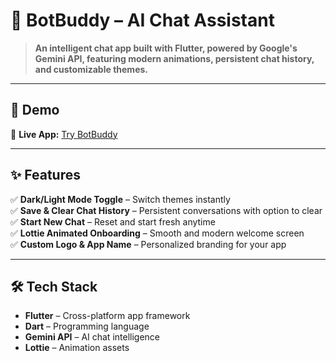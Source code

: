 # 🤖 BotBuddy – AI Chat Assistant  

> **An intelligent chat app built with Flutter, powered by Google's Gemini API, featuring modern animations, persistent chat history, and customizable themes.**  

---

## 🚀 Demo  
🔗 **Live App:** [Try BotBuddy](http://elaborate-hamster-77b81b.netlify.app)  

---

## ✨ Features  
✅ **Dark/Light Mode Toggle** – Switch themes instantly  
✅ **Save & Clear Chat History** – Persistent conversations with option to clear  
✅ **Start New Chat** – Reset and start fresh anytime  
✅ **Lottie Animated Onboarding** – Smooth and modern welcome screen  
✅ **Custom Logo & App Name** – Personalized branding for your app  

---

## 🛠 Tech Stack  
- **Flutter** – Cross-platform app framework  
- **Dart** – Programming language  
- **Gemini API** – AI chat intelligence  
- **Lottie** – Animation assets  

